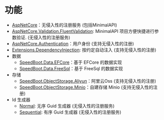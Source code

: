 # 功能

* [AspNetCore](./AspNetCore.md)：无侵入性的注册服务 (包括MinimalAPI)
* [AspNetCore.Validation.FluentValidation](./AspNetCore.Validation.FluentValidation.md): MinimalAPI 项目方便快捷进行参数验证. (无侵入性的注册服务)
* [AspNetCore.Authentication](./AspNetCore.Authentication.md)：用户身份 (支持无侵入性的注册)
* [Extensions.DependencyInjection](./Extensions.DependencyInjection.md): 按约定自动注入 (支持无侵入性的注册)
* 数据
  * [SpeedBoot.Data.EFCore](./DataEFCore.md)：基于 EFCore 的数据实现
  * [SpeedBoot.Data.FreeSql](./DataFreeSql.md)：基于 FreeSql 的数据实现
* 存储
  * [SpeedBoot.ObjectStorage.Aliyun](./ObjectStorageAliyun.md)：阿里云Oss (支持无侵入性的注册)
  * [SpeedBoot.ObjectStorage.Minio](./ObjectStorageMinio.md)：自建存储 Minio (支持无侵入性的注册)
* Id 生成器
  * [Normal](./IdGenerator.Normal.md): 无序 Guid 生成器 (无侵入性的注册服务)
  * [Sequential](./IdGenerator.Sequential.md): 有序 Guid 生成器 (无侵入性的注册服务)